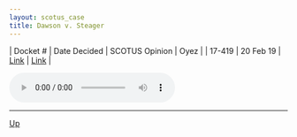 ```yaml
---
layout: scotus_case
title: Dawson v. Steager
---
```


| Docket # | Date Decided | SCOTUS Opinion | Oyez |
| 17-419 | 20 Feb 19 | [Link](https://www.supremecourt.gov/opinions/18pdf/586us2r13_8l8c.pdf) | [Link](https://www.oyez.org/cases/2018/17-419) |

<audio controls>
   <source src='./resources/17-419.mp3' type='audio/mpeg'>
</audio>

<object data='./resources/17-419.pdf' type='application/pdf'></object>

---

[Up](./README.md)